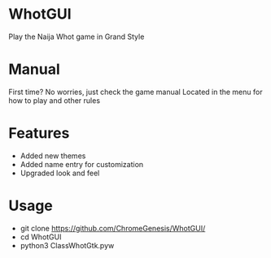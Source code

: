 # WhotGUI
Play the Naija Whot game in Grand Style

# Manual
First time?  No worries, just check the game manual
Located in the menu for how to play and other rules

# Features
* Added new themes 
* Added name entry for customization
* Upgraded look and feel

# Usage
* git clone https://github.com/ChromeGenesis/WhotGUI/
* cd WhotGUI
* python3 ClassWhotGtk.pyw
